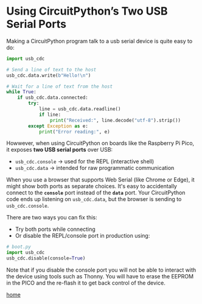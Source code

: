 # Using CircuitPython’s Two USB Serial Ports

Making a CircuitPython program talk to a usb serial device is quite easy to do:

```python
import usb_cdc

# Send a line of text to the host
usb_cdc.data.write(b"Hello!\n")

# Wait for a line of text from the host
while True:
    if usb_cdc.data.connected:
        try:
            line = usb_cdc.data.readline()
            if line:
                print("Received:", line.decode("utf-8").strip())
        except Exception as e:
            print("Error reading:", e)

```

Howwever, when using CircuitPython on boards like the Raspberry Pi Pico, it exposes **two USB serial ports** over USB:

- `usb_cdc.console` → used for the REPL (interactive shell)
- `usb_cdc.data` → intended for raw programmatic communication

When you use a browser that supports Web Serial (like Chrome or Edge), it might show both ports as separate choices. It's easy to accidentally connect to the **`console`** port instead of the **`data`** port. Your CircuitPython code ends up listening on `usb_cdc.data`, but the browser is sending to `usb_cdc.console`.

There are two ways you can fix this:
- Try both ports while connecting  
- Or disable the REPL/console port in production using:

```python
# boot.py
import usb_cdc
usb_cdc.disable(console=True)
```
Note that if you disable the console port you will not be able to interact with the device using tools such as Thonny. You will have to erase the EEPROM in the PICO and the re-flash it to get back control of the device. 

[home](/README.md)
